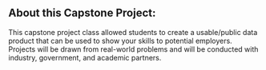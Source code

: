 ## About this Capstone Project:

This capstone project class allowed students to create a usable/public data product that can be used to show your skills to potential employers. Projects will be drawn from real-world problems and will be conducted with industry, government, and academic partners.
